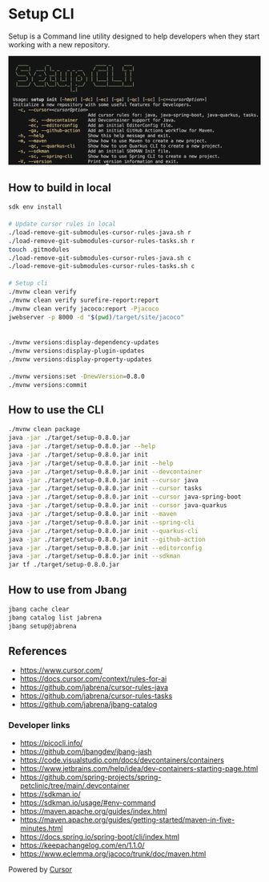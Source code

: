 # Setup CLI

Setup is a Command line utility designed to help developers when they start working with a new repository.

![](./docs/setup-cli-screenshot.png)

## How to build in local

```bash
sdk env install

# Update cursor rules in local
./load-remove-git-submodules-cursor-rules-java.sh r
./load-remove-git-submodules-cursor-rules-tasks.sh r
touch .gitmodules
./load-remove-git-submodules-cursor-rules-java.sh c
./load-remove-git-submodules-cursor-rules-tasks.sh c

# Setup cli
./mvnw clean verify
./mvnw clean verify surefire-report:report
./mvnw clean verify jacoco:report -Pjacoco
jwebserver -p 8000 -d "$(pwd)/target/site/jacoco"


./mvnw versions:display-dependency-updates
./mvnw versions:display-plugin-updates
./mvnw versions:display-property-updates

./mvnw versions:set -DnewVersion=0.8.0
./mvnw versions:commit
```

## How to use the CLI

```bash
./mvnw clean package
java -jar ./target/setup-0.8.0.jar
java -jar ./target/setup-0.8.0.jar --help
java -jar ./target/setup-0.8.0.jar init
java -jar ./target/setup-0.8.0.jar init --help
java -jar ./target/setup-0.8.0.jar init --devcontainer
java -jar ./target/setup-0.8.0.jar init --cursor java
java -jar ./target/setup-0.8.0.jar init --cursor tasks
java -jar ./target/setup-0.8.0.jar init --cursor java-spring-boot
java -jar ./target/setup-0.8.0.jar init --cursor java-quarkus
java -jar ./target/setup-0.8.0.jar init --maven
java -jar ./target/setup-0.8.0.jar init --spring-cli
java -jar ./target/setup-0.8.0.jar init --quarkus-cli
java -jar ./target/setup-0.8.0.jar init --github-action
java -jar ./target/setup-0.8.0.jar init --editorconfig
java -jar ./target/setup-0.8.0.jar init --sdkman
jar tf ./target/setup-0.8.0.jar
```

## How to use from Jbang

```bash
jbang cache clear
jbang catalog list jabrena
jbang setup@jabrena
```

## References

- https://www.cursor.com/
- https://docs.cursor.com/context/rules-for-ai
- https://github.com/jabrena/cursor-rules-java
- https://github.com/jabrena/cursor-rules-tasks
- https://github.com/jabrena/jbang-catalog

### Developer links

- https://picocli.info/
- https://github.com/jbangdev/jbang-jash
- https://code.visualstudio.com/docs/devcontainers/containers
- https://www.jetbrains.com/help/idea/dev-containers-starting-page.html
- https://github.com/spring-projects/spring-petclinic/tree/main/.devcontainer
- https://sdkman.io/
- https://sdkman.io/usage/#env-command
- https://maven.apache.org/guides/index.html
- https://maven.apache.org/guides/getting-started/maven-in-five-minutes.html
- https://docs.spring.io/spring-boot/cli/index.html
- https://keepachangelog.com/en/1.1.0/
- https://www.eclemma.org/jacoco/trunk/doc/maven.html

Powered by [Cursor](https://www.cursor.com/)
